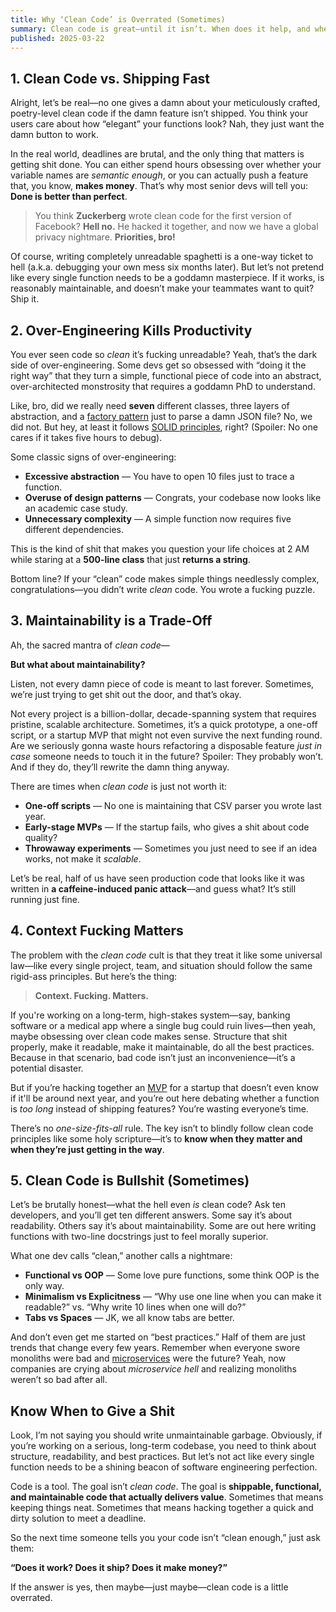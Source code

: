 ```yaml
---
title: Why ‘Clean Code’ is Overrated (Sometimes)
summary: Clean code is great—until it isn’t. When does it help, and when is it just over-engineered bullshit?
published: 2025-03-22
---
```


## 1. Clean Code vs. Shipping Fast

Alright, let’s be real—no one gives a damn about your meticulously crafted, poetry-level clean code if the damn feature isn’t shipped. You think your users care about how “elegant” your functions look? Nah, they just want the damn button to work.

In the real world, deadlines are brutal, and the only thing that matters is getting shit done. You can either spend hours obsessing over whether your variable names are *semantic enough*, or you can actually push a feature that, you know, **makes money**. That’s why most senior devs will tell you: **Done is better than perfect**.

> You think **Zuckerberg** wrote clean code for the first version of Facebook? **Hell no.** He hacked it together, and now we have a global privacy nightmare. **Priorities, bro!**

Of course, writing completely unreadable spaghetti is a one-way ticket to hell (a.k.a. debugging your own mess six months later). But let’s not pretend like every single function needs to be a goddamn masterpiece. If it works, is reasonably maintainable, and doesn’t make your teammates want to quit? Ship it.

## 2. Over-Engineering Kills Productivity

You ever seen code so *clean* it’s fucking unreadable? Yeah, that’s the dark side of over-engineering. Some devs get so obsessed with “doing it the right way” that they turn a simple, functional piece of code into an abstract, over-architected monstrosity that requires a goddamn PhD to understand.

Like, bro, did we really need **seven** different classes, three layers of abstraction, and a [factory pattern](https://refactoring.guru/design-patterns/factory-method) just to parse a damn JSON file? No, we did not. But hey, at least it follows [SOLID principles](https://en.wikipedia.org/wiki/SOLID), right? (Spoiler: No one cares if it takes five hours to debug).

Some classic signs of over-engineering:

- **Excessive abstraction** — You have to open 10 files just to trace a function.
- **Overuse of design patterns** — Congrats, your codebase now looks like an academic case study.
- **Unnecessary complexity** — A simple function now requires five different dependencies.

This is the kind of shit that makes you question your life choices at 2 AM while staring at a **500-line class** that just **returns a string**.

Bottom line? If your “clean” code makes simple things needlessly complex, congratulations—you didn’t write *clean* code. You wrote a fucking puzzle.

## 3. Maintainability is a Trade-Off

Ah, the sacred mantra of *clean code*—

**But what about maintainability?**

Listen, not every damn piece of code is meant to last forever. Sometimes, we’re just trying to get shit out the door, and that’s okay.

Not every project is a billion-dollar, decade-spanning system that requires pristine, scalable architecture. Sometimes, it’s a quick prototype, a one-off script, or a startup MVP that might not even survive the next funding round. Are we seriously gonna waste hours refactoring a disposable feature *just in case* someone needs to touch it in the future? Spoiler: They probably won’t. And if they do, they’ll rewrite the damn thing anyway.

There are times when *clean code* is just not worth it:

- **One-off scripts** — No one is maintaining that CSV parser you wrote last year.
- **Early-stage MVPs** — If the startup fails, who gives a shit about code quality?
- **Throwaway experiments** — Sometimes you just need to see if an idea works, not make it *scalable*.

Let’s be real, half of us have seen production code that looks like it was written in **a caffeine-induced panic attack**—and guess what? It’s still running just fine.

## 4. Context Fucking Matters

The problem with the *clean code* cult is that they treat it like some universal law—like every single project, team, and situation should follow the same rigid-ass principles. But here’s the thing:

> **Context. Fucking. Matters.**

If you're working on a long-term, high-stakes system—say, banking software or a medical app where a single bug could ruin lives—then yeah, maybe obsessing over clean code makes sense. Structure that shit properly, make it readable, make it maintainable, do all the best practices. Because in that scenario, bad code isn’t just an inconvenience—it’s a potential disaster.

But if you’re hacking together an [MVP](https://www.productplan.com/glossary/minimum-viable-product/) for a startup that doesn’t even know if it'll be around next year, and you’re out here debating whether a function is *too long* instead of shipping features? You’re wasting everyone’s time.

There’s no *one-size-fits-all* rule. The key isn’t to blindly follow clean code principles like some holy scripture—it’s to **know when they matter and when they’re just getting in the way**.

## 5. Clean Code is Bullshit (Sometimes)

Let’s be brutally honest—what the hell even *is* clean code? Ask ten developers, and you’ll get ten different answers. Some say it’s about readability. Others say it’s about maintainability. Some are out here writing functions with two-line docstrings just to feel morally superior.

What one dev calls “clean,” another calls a nightmare:

- **Functional vs OOP** — Some love pure functions, some think OOP is the only way.
- **Minimalism vs Explicitness** — “Why use one line when you can make it readable?” vs. “Why write 10 lines when one will do?”
- **Tabs vs Spaces** — JK, we all know tabs are better.

And don’t even get me started on “best practices.” Half of them are just trends that change every few years. Remember when everyone swore monoliths were bad and [microservices](https://martinfowler.com/articles/microservices.html) were the future? Yeah, now companies are crying about *microservice hell* and realizing monoliths weren’t so bad after all.

## Know When to Give a Shit

Look, I’m not saying you should write unmaintainable garbage. Obviously, if you’re working on a serious, long-term codebase, you need to think about structure, readability, and best practices. But let’s not act like every single function needs to be a shining beacon of software engineering perfection.

Code is a tool. The goal isn’t *clean code*. The goal is **shippable, functional, and maintainable code that actually delivers value**. Sometimes that means keeping things neat. Sometimes that means hacking together a quick and dirty solution to meet a deadline.

So the next time someone tells you your code isn’t “clean enough,” just ask them:

**“Does it work? Does it ship? Does it make money?”**

If the answer is yes, then maybe—just maybe—clean code is a little overrated.
